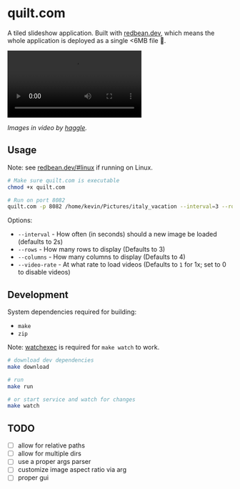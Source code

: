 # quilt.com

A tiled slideshow application. Built with [redbean.dev](https://redbean.dev), which means the whole application is deployed as a single <6MB file 🤏.

<video src="https://github.com/user-attachments/assets/0929765f-b850-4eb1-b661-27b42b2d3e3b" autoplay="true" controls="false"></video>

*Images in video by [haggle](https://bsky.app/profile/idarzikfth.bsky.social).*

## Usage

Note: see [redbean.dev/#linux](https://redbean.dev/#linux) if running on Linux.

```bash
# Make sure quilt.com is executable
chmod +x quilt.com

# Run on port 8082
quilt.com -p 8082 /home/kevin/Pictures/italy_vacation --interval=3 --rows=5 --columns=3 --video-rate
```

Options:
* `--interval` - How often (in seconds) should a new image be loaded (defaults to 2s)
* `--rows` - How many rows to display (Defaults to 3)
* `--columns` - How many columns to display (Defaults to 4)
* `--video-rate` - At what rate to load videos (Defaults to `1` for 1x; set to 0 to disable videos)

## Development

System dependencies required for building:

* `make`
* `zip`

Note: [watchexec](https://github.com/watchexec/watchexec) is required for `make watch` to work.

```bash
# download dev dependencies
make download

# run
make run

# or start service and watch for changes
make watch
```

## TODO

* [ ] allow for relative paths
* [ ] allow for multiple dirs
* [ ] use a proper args parser
* [ ] customize image aspect ratio via arg
* [ ] proper gui
